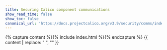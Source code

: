 ```yaml
---
title: Securing Calico component communications
show_read_time: false
show_toc: false
canonical_url: 'https://docs.projectcalico.org/v3.9/security/comms/index'
---
```

{% capture content %}{% include index.html %}{% endcapture %}
{{ content | replace: "    ", "" }}